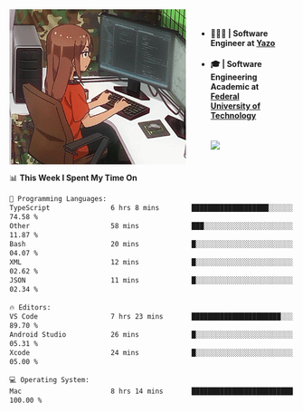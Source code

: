 
<body >
  <div style="display: flex; width: auto; margin-right: 30px ">
    <img align="right" width="312" height="274" style="padding-right:20px; " src="assets/umiko.gif" alt="Computer man" />
    <ul style="flex: 1;">
      <li><h4>🧑🏽‍💻 | Software Engineer at <a href="https://www.yazo.com.br/">Yazo</a></h4></li>
      <li><h4>🎓 | Software Engineering Academic at <a href="http://www.utfpr.edu.br/">Federal University of Technology</a></h4></li>
      <br/>
      <a href="https://skillicons.dev">
        <img src="https://skillicons.dev/icons?i=ts,react,nodejs,go,swift,js,adonis,postgres,c,heroku,gradle,firebase,flutter,docker,aws,java,redis,kubernetes&theme=light&&perline=6 " />
      </a>
    </ul>  
    <br/>
  </div>
</body>


<!--START_SECTION:waka-->
📊 **This Week I Spent My Time On** 

```text
💬 Programming Languages: 
TypeScript               6 hrs 8 mins        ███████████████████░░░░░░   74.58 % 
Other                    58 mins             ███░░░░░░░░░░░░░░░░░░░░░░   11.87 % 
Bash                     20 mins             █░░░░░░░░░░░░░░░░░░░░░░░░   04.07 % 
XML                      12 mins             █░░░░░░░░░░░░░░░░░░░░░░░░   02.62 % 
JSON                     11 mins             █░░░░░░░░░░░░░░░░░░░░░░░░   02.34 % 

🔥 Editors: 
VS Code                  7 hrs 23 mins       ██████████████████████░░░   89.70 % 
Android Studio           26 mins             █░░░░░░░░░░░░░░░░░░░░░░░░   05.31 % 
Xcode                    24 mins             █░░░░░░░░░░░░░░░░░░░░░░░░   05.00 % 

💻 Operating System: 
Mac                      8 hrs 14 mins       █████████████████████████   100.00 % 
```


<!--END_SECTION:waka-->

<!--
**danielr0d/danielr0d** is a ✨ _special_ ✨ repository because its `README.md` (this file) appears on your GitHub profile.

Here are some ideas to get you started:

- 🔭 I’m currently working on ...
- 🌱 I’m currently learning ...
- 👯 I’m looking to collaborate on ...
- 🤔 I’m looking for help with ...
- 💬 Ask me about ...
- 📫 How to reach me: ...
- 😄 Pronouns: ...
- ⚡ Fun fact: ...
-->
